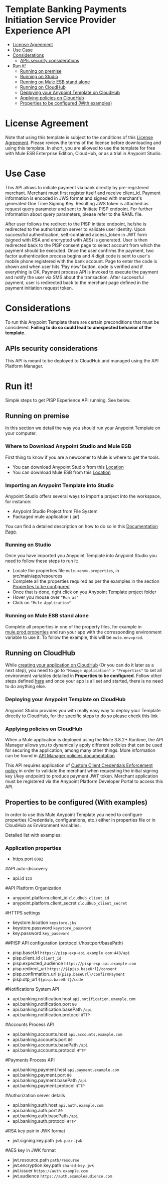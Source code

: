 # Template Banking Payments Initiation Service Provider Experience API

+ [License Agreement](#licenseagreement)
+ [Use Case](#usecase)
+ [Considerations](#considerations)
	* [APIs security considerations](#apissecurityconsiderations)
+ [Run it!](#runit)
	* [Running on premise](#runonopremise)
	* [Running on Studio](#runonstudio)
	* [Running on Mule ESB stand alone](#runonmuleesbstandalone)
	* [Running on CloudHub](#runoncloudhub)
	* [Deploying your Anypoint Template on CloudHub](#deployingyouranypointtemplateoncloudhub)
	* [Applying policies on CloudHub](#applyingpolicies)
	* [Properties to be configured (With examples)](#propertiestobeconfigured)

# License Agreement <a name="licenseagreement"/>
Note that using this template is subject to the conditions of this [License Agreement](AnypointTemplateLicense.pdf).
Please review the terms of the license before downloading and using this template. In short, you are allowed to use the template for free with Mule ESB Enterprise Edition, CloudHub, or as a trial in Anypoint Studio.

# Use Case <a name="usecase"/>
This API allows to initiate payment via bank directly by pre-registered merchant.
Merchant must first register itself and receive client_id. Payment information is encoded in JWS format
and signed with merchant's generated One Time Signing Key. Resulting JWS token is attached as request query parameter and sent to /initiate PISP endpoint.
For further information about query parameters, please refer to the RAML file.

After user follows the redirect to the PISP initiate endpoint, he/she is redirected to the authorization server to validate
user identity. Upon successful authentication, self-contained access_token in JWT form (signed with RSA and encrypted with AES) is generated.
User is then redirected back to the PISP consent page to select account from which the payment should be executed. Once the user confirms the payment, two factor authentication process begins and 4 digit code is sent to user's mobile phone registered with the bank account. Page to enter the code is shown and when user hits 'Pay now' button, code is verified and if everything is OK, Payment process API is invoked to execute the payment and notify the user via SMS about the transaction.
After successful payment, user is redirected back to the merchant page defined in the payment initiation request token.

# Considerations <a name="considerations"/>

To run this Anypoint Template there are certain preconditions that must be considered. **Failing to do so could lead to unexpected behavior of the template.**

## APIs security considerations <a name="apissecurityconsiderations"/>
This API is meant to be deployed to CloudHub and managed using the API Platform Manager.

# Run it! <a name="runit"/>
Simple steps to get PISP Experience API running.
See below.

## Running on premise <a name="runonopremise"/>
In this section we detail the way you should run your Anypoint Template on your computer.


### Where to Download Anypoint Studio and Mule ESB
First thing to know if you are a newcomer to Mule is where to get the tools.

+ You can download Anypoint Studio from this [Location](https://www.mulesoft.com/platform/studio)
+ You can download Mule ESB from this [Location](https://www.mulesoft.com/platform/soa/mule-esb-open-source-esb)

### Importing an Anypoint Template into Studio
Anypoint Studio offers several ways to import a project into the workspace, for instance: 

+ Anypoint Studio Project from File System
+ Packaged mule application (.jar)

You can find a detailed description on how to do so in this [Documentation Page](http://www.mulesoft.org/documentation/display/current/Importing+and+Exporting+in+Studio).

### Running on Studio <a name="runonstudio"/>
Once you have imported you Anypoint Template into Anypoint Studio you need to follow these steps to run it:

+ Locate the properties file `mule-<env>.properties`, in src/main/app/resources
+ Complete all the properties required as per the examples in the section [Properties to be configured](#propertiestobeconfigured)
+ Once that is done, right click on you Anypoint Template project folder 
+ Hover you mouse over `"Run as"`
+ Click on  `"Mule Application"`

### Running on Mule ESB stand alone <a name="runonmuleesbstandalone"/>
Complete all properties in one of the property files, for example in [mule.prod.properties](../master/src/main/resources/mule.prod.properties) and run your app with the corresponding environment variable to use it. To follow the example, this will be `mule.env=prod`. 

## Running on CloudHub <a name="runoncloudhub"/>
While [creating your application on CloudHub](https://docs.mulesoft.com/runtime-manager/hello-world-on-cloudhub) (Or you can do it later as a next step), you need to go to `"Manage Application"` > `"Properties"` to set all environment variables detailed in **Properties to be configured**.
Follow other steps defined [here](#runonpremise) and once your app is all set and started, there is no need to do anything else.

### Deploying your Anypoint Template on CloudHub <a name="deployingyouranypointtemplateoncloudhub"/>
Anypoint Studio provides you with really easy way to deploy your Template directly to CloudHub, for the specific steps to do so please check this [link](http://www.mulesoft.org/documentation/display/current/Deploying+Mule+Applications#DeployingMuleApplications-DeploytoCloudHub)

### Applying policies on CloudHub <a name="applyingpolicies"/>
When a Mule application is deployed using the Mule 3.8.2+ Runtime, the API Manager allows you to dynamically apply different policies that can be used for securing the application, among many other things. More information can be found in [API Manager policies documentation](https://docs.mulesoft.com/api-manager/using-policies)

This API requires application of [Custom Client Credentials Enforcement policy](https://github.com/mulesoft/template-banking-pisp-policy) in order to validate the merchant when requesting the initial signing key (/key endpoint) to produce payment JWT token.
Merchant application must be registered via the Anypoint Platform Developer Portal to access this API.

## Properties to be configured (With examples) <a name="propertiestobeconfigured"/>
In order to use this Mule Anypoint Template you need to configure properties (Credentials, configurations, etc.) either in properties file or in CloudHub as Environment Variables. 

Detailed list with examples:
### Application properties
+ https.port `8082`

#API auto-discovery
+ api.id `123`

#API Platform Organization
+ anypoint.platform.client_id `cloudhub_client_id`
+ anypoint.platform.client_secret `cloudhub_client_secret`

#HTTPS settings
+ keystore.location `keystore.jks`
+ keystore.password `keystore_password`
+ key.password `key_password`

##PISP API configuration (protocol://host:port/basePath)
+ pisp.baseUrl `https://pisp-exp-api.example.com:443/api`
+ pisp.client_id `client_id`
+ pisp.expected_audience `https://pisp-exp-api.example.com`
+ pisp.redirect_uri `https://${pisp.baseUrl}/consent`
+ pisp.confirmation_url `${pisp.baseUrl}/confirmPayment`
+ pisp.otp_url `${pisp.baseUrl}/code`

#Notifications System API
+ api.banking.notification.host `api.notification.example.com`
+ api.banking.notification.port `80`
+ api.banking.notification.basePath `/api`
+ api.banking.notification.protocol `HTTP`

#Accounts Process API
+ api.banking.accounts.host `api.accounts.example.com`
+ api.banking.accounts.port `80`
+ api.banking.accounts.basePath `/api`
+ api.banking.accounts.protocol `HTTP`

#Payments Process API
+ api.banking.payment.host `api.payment.example.com`
+ api.banking.payment.port `80`
+ api.banking.payment.basePath `/api`
+ api.banking.payment.protocol `HTTP`

#Authorization server details 
+ api.banking.auth.host `api.auth.example.com`
+ api.banking.auth.port `80`
+ api.banking.auth.basePath `/api`
+ api.banking.auth.protocol `HTTP`

#RSA key pair in JWK format
+ jwt.signing.key.path `jwk-pair.jwk`

#AES key in JWK format
+ jwt.resource.path `path/resourse`
+ jwt.encryption.key.path `shared-key.jwk`
+ jwt.issuer `https://auth.example.com`
+ jwt.audience `https://auth.exampleaudience.com`